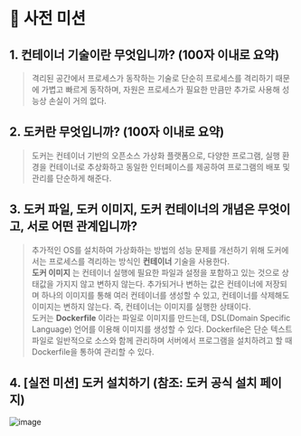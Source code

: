 # 🐳 사전 미션

## 1. 컨테이너 기술이란 무엇입니까? (100자 이내로 요약)

> 격리된 공간에서 프로세스가 동작하는 기술로 단순히 프로세스를 격리하기 때문에 가볍고 빠르게 동작하며, 자원은 프로세스가 필요한 만큼만 추가로 사용해 성능상 손실이 거의 없다.

## 2. 도커란 무엇입니까? (100자 이내로 요약)

> 도커는 컨테이너 기반의 오픈소스 가상화 플랫폼으로, 다양한 프로그램, 실행 환경을 컨테이너로 추상화하고 동일한 인터페이스를 제공하여 프로그램의 배포 및 관리를 단순하게 해준다.

## 3. 도커 파일, 도커 이미지, 도커 컨테이너의 개념은 무엇이고, 서로 어떤 관계입니까?

> 추가적인 OS를 설치하여 가상화하는 방법의 성능 문제를 개선하기 위해 도커에서는 프로세스를 격리하는 방식인 **컨테이너** 기술을 사용한다.  
> **도커 이미지** 는 컨테이너 실행에 필요한 파일과 설정을 포함하고 있는 것으로 상태값을 가지지 않고 변하지 않는다.
> 추가되거나 변하는 값은 컨테이너에 저장되며 하나의 이미지를 통해 여러 컨테이너를 생성할 수 있고, 컨테이너를 삭제해도 이미지는 변하지 않는다.
> 즉, 컨테이너는 이미지를 실행한 상태이다.   
> 도커는 **Dockerfile** 이라는 파일로 이미지를 만드는데, DSL(Domain Specific Language) 언어를 이용해 이미지를 생성할 수 있다.
> Dockerfile은 단순 텍스트 파일로 일반적으로 소스와 함께 관리하며 서버에서 프로그램을 설치하려고 할 때 Dockerfile을 통하여 관리할 수 있다. 



## 4. [실전 미션] 도커 설치하기 (참조: 도커 공식 설치 페이지)
![image](https://github.com/drum-grammer/docker-pro-2312/assets/93027942/4c945336-c424-4469-9726-2e82bdbf75be)
